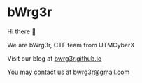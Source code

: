 # bWrg3r

Hi there 👋

We are bWrg3r, CTF team from UTMCyberX

Visit our blog at [bwrg3r.github.io](bwrg3r.github.io)

You may contact us at [bwrg3r@gmail.com](https://mail.google.com/mail/#inbox?compose=CllgCJZcQscKDcMZKhttddgqrFXBRzFJnGcVJzbdkpRNwjVLTBjdnHXcxvbhhtnzrfDFLZbpbDq)
